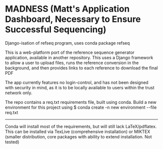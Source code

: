 # MADNESS (Matt's Application Dashboard, Necessary to Ensure Successful Sequencing)
Django-isation of refseq program, uses conda package refseq


This is a web-platform port of the reference sequence generator application, available in another repository. This uses a Django framework to allow a user to upload files, runs the reference conversion in the background, and then provides links to each reference to download the final PDF

The app currently features no login-control, and has not been designed with security in mind, as it is to be locally available to users within the trust network only. 

The repo contains a req.txt requirements file, built using conda. Build a new environment for this project using $ conda create -n new environment --file req.txt

---

Conda will install most of the requirements, but will still lack LaTeX/pdflatex. This can be installed via TexLive (comprehensive installation) or MIKTEX (smaller distribution, core packages with ability to extend installation. Not tested)

